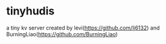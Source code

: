 # tinyhudis
a tiny kv server created by levi(https://github.com/lj6132) and BurningLiao(https://github.com/BurningLiao)
